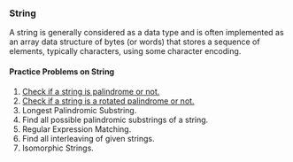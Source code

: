 ### String

A string is generally considered as a data type and is often implemented as an array data structure of bytes (or words) that stores a sequence of elements, typically characters, using some character encoding.

#### Practice Problems on String

1. [Check if a string is palindrome or not.](./Check_if_a_string_is_palindrome_or_not.py)
2. [Check if a string is a rotated palindrome or not.](./Check_if_a_string_is_a_rotated_palindrome_or_not.py)
3. Longest Palindromic Substring.
4. Find all possible palindromic substrings of a string.
5. Regular Expression Matching.
6. Find all interleaving of given strings.
7. Isomorphic Strings.
